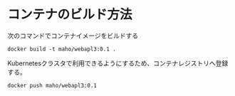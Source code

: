 # コンテナのビルド方法

次のコマンドでコンテナイメージをビルドする

~~~
docker build -t maho/webapl3:0.1 .
~~~

Kubernetesクラスタで利用できるようにするため、コンテナレジストリへ登録する。

~~~
docker push maho/webapl3:0.1
~~~

